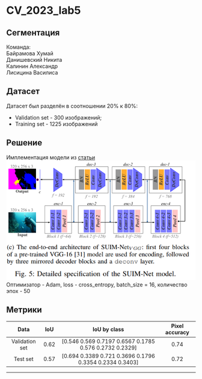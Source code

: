 # CV_2023_lab5
## Сегментация
Команда:  
Байрамова Хумай   
Данишевский Никита  
Калинин Александр  
Лисицина Василиса  

## Датасет
Датасет был разделён в соотношении 20% к 80%:
- Validation set - 300 изображений;
- Training set - 1225 изображений

## Решение
Имплементация модели из [статьи](https://arxiv.org/pdf/2004.01241.pdf)  
![image](https://github.com/DanishevskiyNS/CV_2023_lab5/blob/main/images/model_architecture.png)  
Оптимизатор - Adam, lоss - cross_entropy, batch_size = 16, количество эпох - 50

## Метрики
|Data|IoU|IoU by class|Pixel accuracy|
:---: | :---: | :---: | :---: 
Validation set|0.62| [0.546  0.569  0.7197 0.6567 0.1785 0.576  0.2732 0.2329]| 0.74
Test set| 0.57 | [0.694  0.3389 0.721  0.3696 0.1796 0.3354 0.2334 0.3403] | 0.72
---

